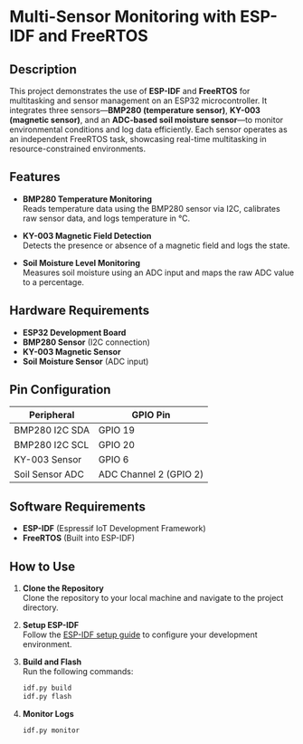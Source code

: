 # Multi-Sensor Monitoring with ESP-IDF and FreeRTOS

## Description

This project demonstrates the use of **ESP-IDF** and **FreeRTOS** for multitasking and sensor management on an ESP32 microcontroller. It integrates three sensors—**BMP280 (temperature sensor)**, **KY-003 (magnetic sensor)**, and an **ADC-based soil moisture sensor**—to monitor environmental conditions and log data efficiently. Each sensor operates as an independent FreeRTOS task, showcasing real-time multitasking in resource-constrained environments.

## Features

- **BMP280 Temperature Monitoring**  
   Reads temperature data using the BMP280 sensor via I2C, calibrates raw sensor data, and logs temperature in °C.

- **KY-003 Magnetic Field Detection**  
   Detects the presence or absence of a magnetic field and logs the state.

- **Soil Moisture Level Monitoring**  
   Measures soil moisture using an ADC input and maps the raw ADC value to a percentage.

## Hardware Requirements

- **ESP32 Development Board**
- **BMP280 Sensor** (I2C connection)
- **KY-003 Magnetic Sensor**
- **Soil Moisture Sensor** (ADC input)

## Pin Configuration

| Peripheral       | GPIO Pin          |
|------------------|-------------------|
| BMP280 I2C SDA   | GPIO 19           |
| BMP280 I2C SCL   | GPIO 20           |
| KY-003 Sensor    | GPIO 6            |
| Soil Sensor ADC  | ADC Channel 2 (GPIO 2) |

## Software Requirements

- **ESP-IDF** (Espressif IoT Development Framework)
- **FreeRTOS** (Built into ESP-IDF)

## How to Use

1. **Clone the Repository**  
   Clone the repository to your local machine and navigate to the project directory.

2. **Setup ESP-IDF**  
   Follow the [ESP-IDF setup guide](https://docs.espressif.com/projects/esp-idf/en/latest/esp32/get-started/index.html) to configure your development environment.

3. **Build and Flash**  
   Run the following commands:
   ```bash
   idf.py build
   idf.py flash
    ```
4. **Monitor Logs**
    ```bash
    idf.py monitor
    ```
    